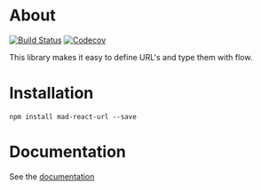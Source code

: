 # About

[![Build Status](https://travis-ci.org/42BV/mad-react-url.svg?branch=master)](https://travis-ci.org/42BV/mad-react-url)
[![Codecov](https://codecov.io/gh/42BV/mad-react-url/branch/master/graph/badge.svg)](https://codecov.io/gh/42BV/mad-react-url)

This library makes it easy to define URL's and type them with flow.

# Installation

`npm install mad-react-url --save`

# Documentation

See the [documentation](https://42bv.github.io/mad-react-url/) 